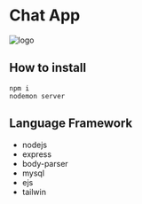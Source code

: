 # Chat App

![logo](https://cdn.discordapp.com/attachments/1176760844495888384/1204252273111343235/image.png?ex=65d40e53&is=65c19953&hm=5725e229e6904817f6b7ab899abaa8f2ab2942a9fd9ff13d193879f6976125b8&)

## How to install
```
npm i
nodemon server
```

## Language Framework
* nodejs
* express
* body-parser
* mysql
* ejs
* tailwin
